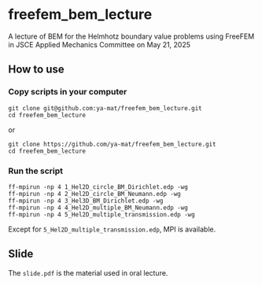# freefem_bem_lecture
A lecture of BEM for the Helmhotz boundary value problems using FreeFEM in JSCE Applied Mechanics Committee on May 21, 2025

## How to use

### Copy scripts in your computer
```
git clone git@github.com:ya-mat/freefem_bem_lecture.git
cd freefem_bem_lecture
```
or
```
git clone https://github.com/ya-mat/freefem_bem_lecture.git
cd freefem_bem_lecture
```

### Run the script
```
ff-mpirun -np 4 1_Hel2D_circle_BM_Dirichlet.edp -wg
ff-mpirun -np 4 2_Hel2D_circle_BM_Neumann.edp -wg
ff-mpirun -np 4 3_Hel3D_BM_Dirichlet.edp -wg
ff-mpirun -np 4 4_Hel2D_multiple_BM_Neumann.edp -wg
ff-mpirun -np 4 5_Hel2D_multiple_transmission.edp -wg
```
Except for `5_Hel2D_multiple_transmission.edp`, MPI is available.

## Slide
The `slide.pdf` is the material used in oral lecture.
